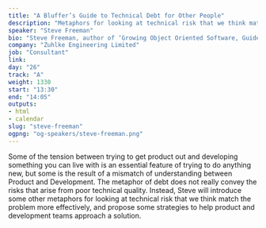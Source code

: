 ```yaml
---
title: "A Bluffer’s Guide to Technical Debt for Other People"
description: "Metaphors for looking at technical risk that we think match the problem more effectively"
speaker: "Steve Freeman"
bio: "Steve Freeman, author of ‘Growing Object Oriented Software, Guided by Tests’ (Addison-Wesley), was a pioneer of agile software development in the UK. He is currently a distinguished consultant with Zuhlke Engineering Limited."
company: "Zuhlke Engineering Limited"
job: "Consultant"
link:
day: "26"
track: "A"
weight: 1330
start: "13:30"
end: "14:05"
outputs:
- html
- calendar
slug: "steve-freeman"
ogpng: "og-speakers/steve-freeman.png"
---
```


Some of the tension between trying to get product out and developing something you can live with is an essential feature of trying to do anything new, but some is the result of a mismatch of understanding between Product and Development. The metaphor of debt does not really convey the risks that arise from poor technical quality. Instead, Steve will introduce some other metaphors for looking at technical risk that we think match the problem more effectively, and propose some strategies to help product and development teams approach a solution.

